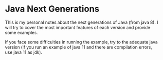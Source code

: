 # Java Next Generations

This is my personal notes about the next generations of Java (from java 8). I will try to cover the most important features of each version and provide some examples.

If you face some difficulties in running the example, try to the adequate java version (if you run an example of java 11 and there are compilation errors, use java 11 as jdk).
